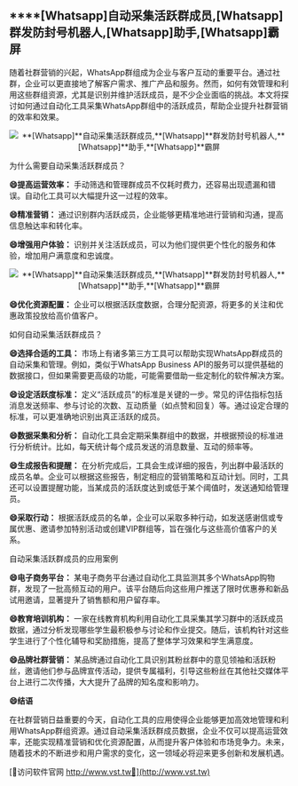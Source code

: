 ## ****[Whatsapp]**自动采集活跃群成员,**[Whatsapp]**群发防封号机器人,**[Whatsapp]**助手,**[Whatsapp]**霸屏**

随着社群营销的兴起，WhatsApp群组成为企业与客户互动的重要平台。通过社群，企业可以更直接地了解客户需求、推广产品和服务。然而，如何有效管理和利用这些群组资源，尤其是识别并维护活跃成员，是不少企业面临的挑战。本文将探讨如何通过自动化工具采集WhatsApp群组中的活跃成员，帮助企业提升社群营销的效率和效果。

 <center><img src="https://vst.tw/MP4/tuiguang/png/6.png" alt="**[Whatsapp]**自动采集活跃群成员,**[Whatsapp]**群发防封号机器人,**[Whatsapp]**助手,**[Whatsapp]**霸屏"></center>

为什么需要自动采集活跃群成员？

**😄提高运营效率：**
手动筛选和管理群成员不仅耗时费力，还容易出现遗漏和错误。自动化工具可以大幅提升这一过程的效率。

**😄精准营销：**
通过识别群内活跃成员，企业能够更精准地进行营销和沟通，提高信息触达率和转化率。

**😄增强用户体验：**
识别并关注活跃成员，可以为他们提供更个性化的服务和体验，增加用户满意度和忠诚度。

 <center><img src="https://vst.tw/MP4/tuiguang/png/7.png" alt="**[Whatsapp]**自动采集活跃群成员,**[Whatsapp]**群发防封号机器人,**[Whatsapp]**助手,**[Whatsapp]**霸屏"></center>

**😄优化资源配置：**
企业可以根据活跃度数据，合理分配资源，将更多的关注和优惠政策投放给高价值客户。

如何自动采集活跃群成员？

**😄选择合适的工具：**
市场上有诸多第三方工具可以帮助实现WhatsApp群成员的自动采集和管理。例如，类似于WhatsApp Business API的服务可以提供基础的数据接口，但如果需要更高级的功能，可能需要借助一些定制化的软件解决方案。

**😄设定活跃度标准：**
定义“活跃成员”的标准是关键的一步。常见的评估指标包括消息发送频率、参与讨论的次数、互动质量（如点赞和回复）等。通过设定合理的标准，可以更准确地识别出真正活跃的成员。

**😄数据采集和分析：**
自动化工具会定期采集群组中的数据，并根据预设的标准进行分析统计。比如，每天统计每个成员发送的消息数量、互动的频率等。

**😄生成报告和提醒：**
在分析完成后，工具会生成详细的报告，列出群中最活跃的成员名单。企业可以根据这些报告，制定相应的营销策略和互动计划。同时，工具还可以设置提醒功能，当某成员的活跃度达到或低于某个阈值时，发送通知给管理员。

**😄采取行动：**
根据活跃成员的名单，企业可以采取多种行动，如发送感谢信或专属优惠、邀请参加特别活动或创建VIP群组等，旨在强化与这些高价值客户的关系。

自动采集活跃群成员的应用案例

**😄电子商务平台：**
某电子商务平台通过自动化工具监测其多个WhatsApp购物群，发现了一批高频互动的用户。该平台随后向这些用户推送了限时优惠券和新品试用邀请，显著提升了销售额和用户留存率。

**😄教育培训机构：**
一家在线教育机构利用自动化工具采集其学习群中的活跃成员数据，通过分析发现哪些学生最积极参与讨论和作业提交。随后，该机构针对这些学生进行了个性化辅导和奖励措施，提高了整体学习效果和学生满意度。

**😄品牌社群营销：**
某品牌通过自动化工具识别其粉丝群中的意见领袖和活跃粉丝，邀请他们参与品牌宣传活动，提供专属福利，引导这些粉丝在其他社交媒体平台上进行二次传播，大大提升了品牌的知名度和影响力。

**😄结语**

在社群营销日益重要的今天，自动化工具的应用使得企业能够更加高效地管理和利用WhatsApp群组资源。通过自动采集活跃群成员数据，企业不仅可以提高运营效率，还能实现精准营销和优化资源配置，从而提升客户体验和市场竞争力。未来，随着技术的不断进步和用户需求的变化，这一领域必将迎来更多创新和发展机遇。


[👻访问软件官网 http://www.vst.tw👻](http://www.vst.tw)

